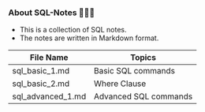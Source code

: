 ### About SQL-Notes 🚀👩‍🚀

- This is a collection of SQL notes.
- The notes are written in Markdown format.

| File Name         | Topics                |
| ----------------- | --------------------- |
| sql_basic_1.md    | Basic SQL commands    |
| sql_basic_2.md    | Where Clause          |
| sql_advanced_1.md | Advanced SQL commands |

